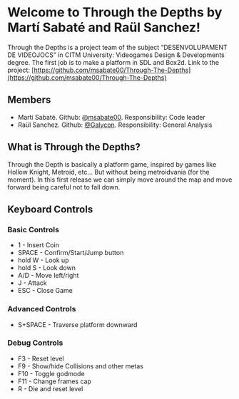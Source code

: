# Welcome to Through the Depths by Martí Sabaté and Raül Sanchez!

Through the Depths is a project team of the subject “DESENVOLUPAMENT DE VIDEOJOCS” in CITM University: Videogames Design & Developments degree. The first job is to make a platform in SDL and Box2d.
Link to the project: [https://github.com/msabate00/Through-The-Depths](https://github.com/msabate00/Through-The-Depths)


## Members

-   Martí Sabaté. Github:  [@msabate00](https://github.com/msabate00). Responsibility: Code leader
-   Raül Sanchez. Github:  [@Galycon](https://github.com/Galycon). Responsibility: General Analysis


## What is Through the Depths?
Through the Depth is basically a platform game, inspired by games like Hollow Knight, Metroid, etc... But without being metroidvania (for the moment).
In this first release we can simply move around the map and move forward being careful not to fall down.

## Keyboard Controls
### Basic Controls
 - 1 - Insert Coin
 - SPACE - Confirm/Start/Jump button
 - hold W - Look up
 - hold S - Look down
 - A/D - Move left/right
 - J - Attack
 - ESC - Close Game

 ### Advanced Controls
 - S+SPACE - Traverse platform downward


### Debug Controls
 - F3 - Reset level
 - F9 - Show/hide Collisions and other metas
 - F10 - Toggle godmode
 - F11 - Change frames cap
 - R - Die and reset level
